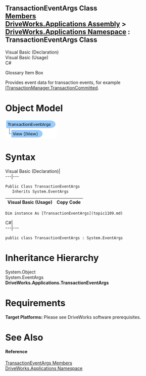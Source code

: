 TransactionEventArgs Class   
[Members](topic1110.md)   
[DriveWorks.Applications Assembly](topic13.md) > [DriveWorks.Applications Namespace](topic16.md) : TransactionEventArgs Class  
---  
  
Visual Basic (Declaration)    
Visual Basic (Usage)    
C# 

Glossary Item Box

Provides event data for transaction events, for example [ITransactionManager.TransactionCommitted](topic515.md). 

# Object Model

![](dotnetdiagramimages/image41.png)

# Syntax

Visual Basic (Declaration)|   
---|---  
      
    
    Public Class TransactionEventArgs 
       Inherits System.EventArgs  
  
Visual Basic (Usage)| Copy Code  
---|---  
      
    
    Dim instance As [TransactionEventArgs](topic1109.md)  
  
C#|   
---|---  
      
    
    public class TransactionEventArgs : System.EventArgs   
  
# Inheritance Hierarchy

System.Object  
System.EventArgs  
**DriveWorks.Applications.TransactionEventArgs**  


# Requirements

**Target Platforms:** Please see DriveWorks software prerequisites.

# See Also

#### Reference

[TransactionEventArgs Members](topic1110.md)   
[DriveWorks.Applications Namespace](topic16.md)


